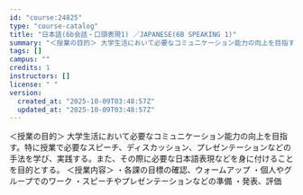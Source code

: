 ```yaml
---
id: "course:24825"
type: "course-catalog"
title: "日本語(6b会話・口頭表現1) ／JAPANESE(6B SPEAKING 1)"
summary: "＜授業の目的＞ 大学生活において必要なコミュニケーション能力の向上を目指す。特に授業で必要なスピーチ、ディスカッション、プレゼンテーションなどの手法を学び、実践する。また、その際に必要な日本語表現などを身に付けることを目的とする。 ＜授業内…"
tags: []
campus: ""
credits: 1
instructors: []
license: " "
version:
  created_at: "2025-10-09T03:48:57Z"
  updated_at: "2025-10-09T03:48:57Z"
---
```


＜授業の目的＞ 大学生活において必要なコミュニケーション能力の向上を目指す。特に授業で必要なスピーチ、ディスカッション、プレゼンテーションなどの手法を学び、実践する。また、その際に必要な日本語表現などを身に付けることを目的とする。 ＜授業内容＞ ・各課の目標の確認、ウォームアップ ・個人やグループでのワーク ・スピーチやプレゼンテーションなどの準備 ・発表、評価
